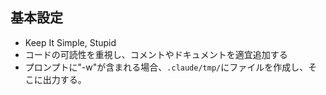 ## 基本設定

- Keep It Simple, Stupid
- コードの可読性を重視し、コメントやドキュメントを適宜追加する
- プロンプトに"-w"が含まれる場合、`.claude/tmp/`にファイルを作成し、そこに出力する。
